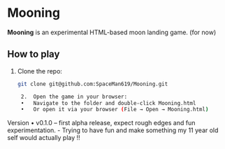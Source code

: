
# Mooning

**Mooning** is an experimental HTML-based moon landing game.  (for now)

## How to play
1. Clone the repo:  
   ```bash
   git clone git@github.com:SpaceMan619/Mooning.git

	2.	Open the game in your browser:
	•	Navigate to the folder and double-click Mooning.html
	•	Or open it via your browser (File → Open → Mooning.html)

Version
	•	v0.1.0 – first alpha release, expect rough edges and fun experimentation.
    - Trying to have fun and make something my 11 year old self would actually play !!

